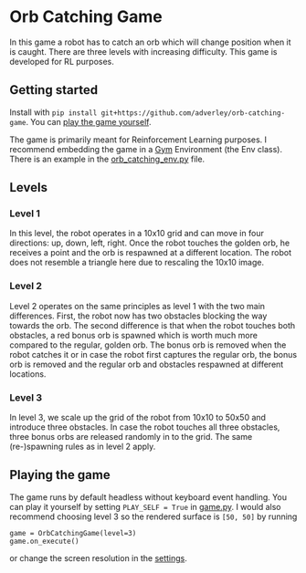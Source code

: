 # Orb Catching Game
In this game a robot has to catch an orb which will change position when it is caught. There are three levels with increasing difficulty. This game is developed for RL purposes.

## Getting started
Install with `pip install git+https://github.com/adverley/orb-catching-game`. 
You can [play the game yourself](#playing-the-game).

The game is primarily meant for Reinforcement Learning purposes. I recommend embedding the game in a [Gym](https://github.com/openai/gym/blob/master/gym/core.py) Environment (the Env class). There is an example in the [orb_catching_env.py](https://github.com/adverley/orb-catching-game/blob/master/orb_catching_game/utilities/orb_catching_env.py) file. 

## Levels 
### Level 1
In this level, the robot operates in a 10x10 grid and can move in four directions: up, down, left, right. Once the robot touches the golden orb, he receives a point and the orb is respawned at a different location. The robot does not resemble a triangle here due to rescaling the 10x10 image.

### Level 2
Level 2 operates on the same principles as level 1 with the two main differences. First, the robot now has two obstacles blocking the way towards the orb. The second difference is that when the robot touches both obstacles, a red bonus orb is spawned which is worth much more compared to the regular, golden orb. The bonus orb is removed when the robot catches it or in case the robot first captures the regular orb, the bonus orb is removed and the regular orb and obstacles respawned at different locations. 

### Level 3
In level 3, we scale up the grid of the robot from 10x10 to 50x50 and introduce three obstacles. In case the robot touches all three obstacles, three bonus orbs are released randomly in to the grid. The same (re-)spawning rules as in level 2 apply. 

## Playing the game
The game runs by default headless without keyboard event handling. You can play it yourself by setting `PLAY_SELF = True` in [game.py](https://github.com/adverley/orb-catching-game/blob/master/orb_catching_game/game.py). I would also recommend choosing level 3 so the rendered surface is `[50, 50]` by running 
```
game = OrbCatchingGame(level=3) 
game.on_execute()
``` 
or change the screen resolution in the [settings](https://github.com/adverley/orb-catching-game/blob/master/orb_catching_game/SETTINGS.json).

